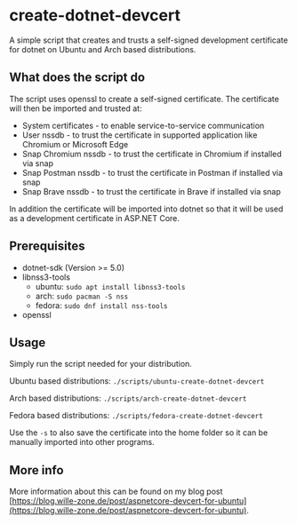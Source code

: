# create-dotnet-devcert

A simple script that creates and trusts a self-signed development certificate for dotnet on Ubuntu and Arch based distributions.

## What does the script do

The script uses openssl to create a self-signed certificate. The certificate will then be imported and trusted at:

- System certificates - to enable service-to-service communication
- User nssdb - to trust the certificate in supported application like Chromium or Microsoft Edge
- Snap Chromium nssdb - to trust the certificate in Chromium if installed via snap
- Snap Postman nssdb - to trust the certificate in Postman if installed via snap
- Snap Brave nssdb - to trust the certificate in Brave if installed via snap

In addition the certificate will be imported into dotnet so that it will be used as a development certificate in ASP.NET Core.

## Prerequisites

- dotnet-sdk (Version >= 5.0)
- libnss3-tools
  - ubuntu: `sudo apt install libnss3-tools`
  - arch: `sudo pacman -S nss`
  - fedora: `sudo dnf install nss-tools`
- openssl

## Usage

Simply run the script needed for your distribution.

Ubuntu based distributions:
`./scripts/ubuntu-create-dotnet-devcert`

Arch based distributions:
`./scripts/arch-create-dotnet-devcert`

Fedora based distributions:
`./scripts/fedora-create-dotnet-devcert`

Use the `-s` to also save the certificate into the home folder so it can be manually imported into other programs.

## More info

More information about this can be found on my blog post [https://blog.wille-zone.de/post/aspnetcore-devcert-for-ubuntu](https://blog.wille-zone.de/post/aspnetcore-devcert-for-ubuntu).
